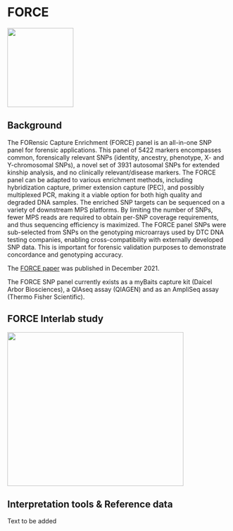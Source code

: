 # FORCE  
<img src="https://user-images.githubusercontent.com/94858193/151597244-7413fcb6-6e1f-4cde-b379-325b6dce2aa0.png" width="150" height="180">  

## Background
The FORensic Capture Enrichment (FORCE) panel is an all-in-one SNP panel for forensic applications. This panel of 5422 markers encompasses common, forensically relevant SNPs (identity, ancestry, phenotype, X- and Y-chromosomal SNPs), a novel set of 3931 autosomal SNPs for extended kinship analysis, and no clinically relevant/disease markers. The FORCE panel can be adapted to various enrichment methods, including hybridization capture, primer extension capture (PEC), and possibly multiplexed PCR, making it a viable option for both high quality and degraded DNA samples. The enriched SNP targets can be sequenced on a variety of downstream MPS platforms. By limiting the number of SNPs, fewer MPS reads are required to obtain per-SNP coverage requirements, and thus sequencing efficiency is maximized. The FORCE panel SNPs were sub-selected from SNPs on the genotyping microarrays used by DTC DNA testing companies, enabling cross-compatibility with externally developed SNP data. This is important for forensic validation purposes to demonstrate concordance and genotyping accuracy.

The [FORCE paper](https://www.mdpi.com/2073-4425/12/12/1968/htm) was published in December 2021.  

The FORCE SNP panel currently exists as a myBaits capture kit (Daicel Arbor Biosciences), a QIAseq assay (QIAGEN) and as an AmpliSeq assay (Thermo Fisher Scientific).

## FORCE Interlab study
<img src="https://user-images.githubusercontent.com/94858193/192007192-9f45f05d-360b-4dc6-97cf-d08749ba3a02.png" width="400" height="350">

## Interpretation tools & Reference data  
Text to be added  
